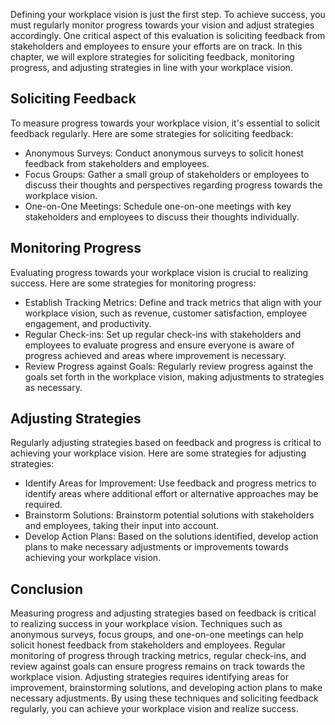 
Defining your workplace vision is just the first step. To achieve success, you must regularly monitor progress towards your vision and adjust strategies accordingly. One critical aspect of this evaluation is soliciting feedback from stakeholders and employees to ensure your efforts are on track. In this chapter, we will explore strategies for soliciting feedback, monitoring progress, and adjusting strategies in line with your workplace vision.

Soliciting Feedback
-------------------

To measure progress towards your workplace vision, it's essential to solicit feedback regularly. Here are some strategies for soliciting feedback:

* Anonymous Surveys: Conduct anonymous surveys to solicit honest feedback from stakeholders and employees.
* Focus Groups: Gather a small group of stakeholders or employees to discuss their thoughts and perspectives regarding progress towards the workplace vision.
* One-on-One Meetings: Schedule one-on-one meetings with key stakeholders and employees to discuss their thoughts individually.

Monitoring Progress
-------------------

Evaluating progress towards your workplace vision is crucial to realizing success. Here are some strategies for monitoring progress:

* Establish Tracking Metrics: Define and track metrics that align with your workplace vision, such as revenue, customer satisfaction, employee engagement, and productivity.
* Regular Check-ins: Set up regular check-ins with stakeholders and employees to evaluate progress and ensure everyone is aware of progress achieved and areas where improvement is necessary.
* Review Progress against Goals: Regularly review progress against the goals set forth in the workplace vision, making adjustments to strategies as necessary.

Adjusting Strategies
--------------------

Regularly adjusting strategies based on feedback and progress is critical to achieving your workplace vision. Here are some strategies for adjusting strategies:

* Identify Areas for Improvement: Use feedback and progress metrics to identify areas where additional effort or alternative approaches may be required.
* Brainstorm Solutions: Brainstorm potential solutions with stakeholders and employees, taking their input into account.
* Develop Action Plans: Based on the solutions identified, develop action plans to make necessary adjustments or improvements towards achieving your workplace vision.

Conclusion
----------

Measuring progress and adjusting strategies based on feedback is critical to realizing success in your workplace vision. Techniques such as anonymous surveys, focus groups, and one-on-one meetings can help solicit honest feedback from stakeholders and employees. Regular monitoring of progress through tracking metrics, regular check-ins, and review against goals can ensure progress remains on track towards the workplace vision. Adjusting strategies requires identifying areas for improvement, brainstorming solutions, and developing action plans to make necessary adjustments. By using these techniques and soliciting feedback regularly, you can achieve your workplace vision and realize success.
